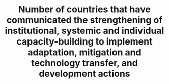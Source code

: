 ---
data_non_statistical: false
date_metadata_updated: July 2018 (Kali Kong)
goal_meta_link: http://unstats.un.org/sdgs/files/metadata-compilation/Metadata-Goal-13.pdf
goal_meta_link_page: 12
graph: binary
graph_status_notes: graphed
graph_title: Has the US implemented programs to build capacity to implement adaptation,
  mitigation, technology transfer and development related to climate events?
graph_type: line
graph_type_description: null
has_metadata: true
indicator: 13.3.2
indicator_name: Number of countries that have communicated the strengthening of institutional,
  systemic and individual capacity-building to implement adaptation, mitigation and
  technology transfer, and development actions
indicator_sort_order: 13-03-02
indicator_variable: comm_climate
layout: indicator
periodicity: Annual
permalink: /13-3-2/
published: true
reporting_status: complete
sdg_goal: 13
source_active_1: true
source_agency_staff_name_1: 'Julia Meisel, Department of State '
source_notes_1: null
source_title_1: null
source_url_1: https://www.whitehouse.gov/the-press-office/2015/08/19/resilience-americorps-announces-ten-cities-its-pilot-program-support
target: Improve education, awareness-raising and human and institutional capacity
  on climate change mitigation, adaptation, impact reduction and early warning.
target_id: '13.3'
title: Number of countries that have communicated the strengthening of institutional,
  systemic and individual capacity-building to implement adaptation, mitigation and
  technology transfer, and development actions
un_custodial_agency: 'UNFCCC, UNESCO-UIS (Partnering Agencies: UNEP, WHO, WMO, FAO)'
un_designated_tier: 3 (with data)
unit_of_measure: Yes/No
us_method_of_computation: 'There are many programs throughout the United States that
  build capacity to implement adaptation, mitigation and technology transfer, and
  development actions, including at the federal level. For example, the Resilience
  Americorps program which recruits, trains, and embeds Americorps members in ten
  communities across the country to increase civic engagement and community resilience
  in low-income areas, and help those communities develop plans for becoming more
  resilient to any number of shocks and stresses, including better preparations for
  extreme weather events.  For more information: https://www.whitehouse.gov/the-press-office/2015/08/19/resilience-americorps-announces-ten-cities-its-pilot-program-support'
variable_description: null
variable_notes: null
---